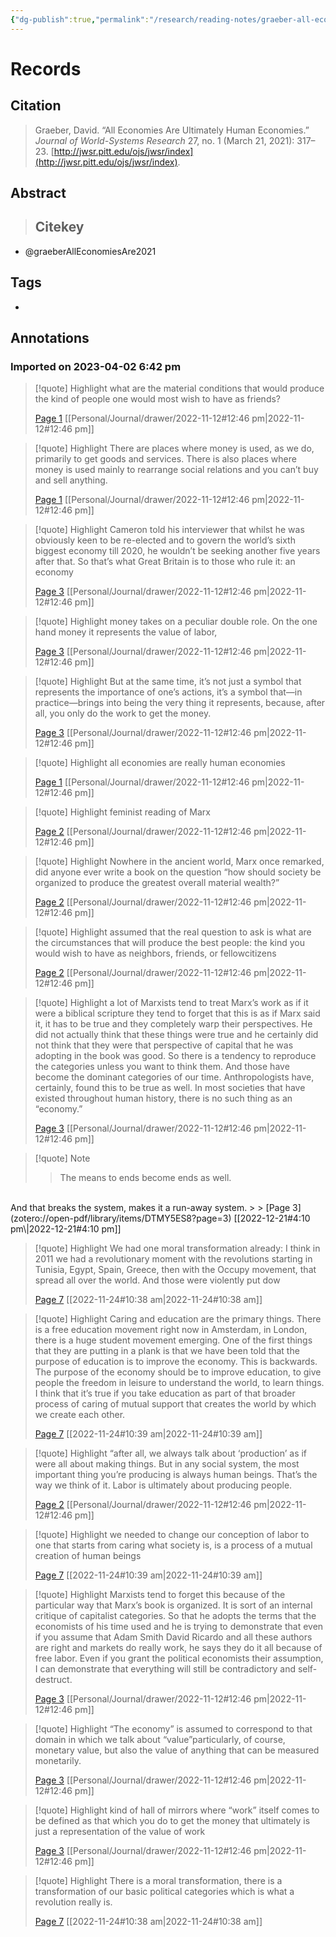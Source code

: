 ```yaml
---
{"dg-publish":true,"permalink":"/research/reading-notes/graeber-all-economies-are2021/","tags":["gardenEntry"]}
---
```



# Records
## Citation
> Graeber, David. “All Economies Are Ultimately Human Economies.” _Journal of World-Systems Research_ 27, no. 1 (March 21, 2021): 317–23. [http://jwsr.pitt.edu/ojs/jwsr/index](http://jwsr.pitt.edu/ojs/jwsr/index).

## Abstract
>## Citekey
- @graeberAllEconomiesAre2021

## Tags
-

## Annotations

### Imported on 2023-04-02 6:42 pm

> [!quote] Highlight
> what are the material conditions that would produce the kind of people one would most wish to have as friends?
>
> [Page 1](zotero://open-pdf/library/items/DTMY5ES8?page=1) [[Personal/Journal/drawer/2022-11-12#12:46 pm\|2022-11-12#12:46 pm]]

> [!quote] Highlight
> There are places where money is used, as we do, primarily to get goods and services. There is also places where money is used mainly to rearrange social relations and you can’t buy and sell anything.
>
> [Page 1](zotero://open-pdf/library/items/DTMY5ES8?page=1) [[Personal/Journal/drawer/2022-11-12#12:46 pm\|2022-11-12#12:46 pm]]

> [!quote] Highlight
> Cameron told his interviewer that whilst he was obviously keen to be re-elected and to govern the world’s sixth biggest economy till 2020, he wouldn’t be seeking another five years after that. So that’s what Great Britain is to those who rule it: an economy
>
> [Page 3](zotero://open-pdf/library/items/DTMY5ES8?page=3) [[Personal/Journal/drawer/2022-11-12#12:46 pm\|2022-11-12#12:46 pm]]

> [!quote] Highlight
> money takes on a peculiar double role. On the one hand money it represents the value of labor,
>
> [Page 3](zotero://open-pdf/library/items/DTMY5ES8?page=3) [[Personal/Journal/drawer/2022-11-12#12:46 pm\|2022-11-12#12:46 pm]]

> [!quote] Highlight
> But at the same time, it’s not just a symbol that represents the importance of one’s actions, it’s a symbol that—in practice—brings into being the very thing it represents, because, after all, you only do the work to get the money.
>
> [Page 3](zotero://open-pdf/library/items/DTMY5ES8?page=3) [[Personal/Journal/drawer/2022-11-12#12:46 pm\|2022-11-12#12:46 pm]]

> [!quote] Highlight
> all economies are really human economies
>
> [Page 1](zotero://open-pdf/library/items/DTMY5ES8?page=1) [[Personal/Journal/drawer/2022-11-12#12:46 pm\|2022-11-12#12:46 pm]]

> [!quote] Highlight
> feminist reading of Marx
>
> [Page 2](zotero://open-pdf/library/items/DTMY5ES8?page=2) [[Personal/Journal/drawer/2022-11-12#12:46 pm\|2022-11-12#12:46 pm]]

> [!quote] Highlight
> Nowhere in the ancient world, Marx once remarked, did anyone ever write a book on the question “how should society be organized to produce the greatest overall material wealth?”
>
> [Page 2](zotero://open-pdf/library/items/DTMY5ES8?page=2) [[Personal/Journal/drawer/2022-11-12#12:46 pm\|2022-11-12#12:46 pm]]

> [!quote] Highlight
> assumed that the real question to ask is what are the circumstances that will produce the best people: the kind you would wish to have as neighbors, friends, or fellowcitizens
>
> [Page 2](zotero://open-pdf/library/items/DTMY5ES8?page=2) [[Personal/Journal/drawer/2022-11-12#12:46 pm\|2022-11-12#12:46 pm]]

> [!quote] Highlight
> a lot of Marxists tend to treat Marx’s work as if it were a biblical scripture they tend to forget that this is as if Marx said it, it has to be true and they completely warp their perspectives. He did not actually think that these things were true and he certainly did not think that they were that perspective of capital that he was adopting in the book was good. So there is a tendency to reproduce the categories unless you want to think them. And those have become the dominant categories of our time. Anthropologists have, certainly, found this to be true as well. In most societies that have existed throughout human history, there is no such thing as an “economy.”
>
> [Page 3](zotero://open-pdf/library/items/DTMY5ES8?page=3) [[Personal/Journal/drawer/2022-11-12#12:46 pm\|2022-11-12#12:46 pm]]

> [!quote] Note
>> The means to ends become ends as well.<br />
<br />
And that breaks the system, makes it a run-away system.
>
> [Page 3](zotero://open-pdf/library/items/DTMY5ES8?page=3) [[2022-12-21#4:10 pm\|2022-12-21#4:10 pm]]

> [!quote] Highlight
> We had one moral transformation already: I think in 2011 we had a revolutionary moment with the revolutions starting in Tunisia, Egypt, Spain, Greece, then with the Occupy movement, that spread all over the world. And those were violently put dow
>
> [Page 7](zotero://open-pdf/library/items/DTMY5ES8?page=7) [[2022-11-24#10:38 am\|2022-11-24#10:38 am]]

> [!quote] Highlight
> Caring and education are the primary things. There is a free education movement right now in Amsterdam, in London, there is a huge student movement emerging. One of the first things that they are putting in a plank is that we have been told that the purpose of education is to improve the economy. This is backwards. The purpose of the economy should be to improve education, to give people the freedom in leisure to understand the world, to learn things. I think that it’s true if you take education as part of that broader process of caring of mutual support that creates the world by which we create each other.
>
> [Page 7](zotero://open-pdf/library/items/DTMY5ES8?page=7) [[2022-11-24#10:39 am\|2022-11-24#10:39 am]]

> [!quote] Highlight
> “after all, we always talk about ‘production’ as if were all about making things. But in any social system, the most important thing you’re producing is always human beings. That’s the way we think of it. Labor is ultimately about producing people.
>
> [Page 2](zotero://open-pdf/library/items/DTMY5ES8?page=2) [[Personal/Journal/drawer/2022-11-12#12:46 pm\|2022-11-12#12:46 pm]]

> [!quote] Highlight
> we needed to change our conception of labor to one that starts from caring what society is, is a process of a mutual creation of human beings
>
> [Page 7](zotero://open-pdf/library/items/DTMY5ES8?page=7) [[2022-11-24#10:39 am\|2022-11-24#10:39 am]]

> [!quote] Highlight
> Marxists tend to forget this because of the particular way that Marx’s book is organized. It is sort of an internal critique of capitalist categories. So that he adopts the terms that the economists of his time used and he is trying to demonstrate that even if you assume that Adam Smith David Ricardo and all these authors are right and markets do really work, he says they do it all because of free labor. Even if you grant the political economists their assumption, I can demonstrate that everything will still be contradictory and self-destruct.
>
> [Page 3](zotero://open-pdf/library/items/DTMY5ES8?page=3) [[Personal/Journal/drawer/2022-11-12#12:46 pm\|2022-11-12#12:46 pm]]

> [!quote] Highlight
> “The economy” is assumed to correspond to that domain in which we talk about “value”particularly, of course, monetary value, but also the value of anything that can be measured monetarily.
>
> [Page 3](zotero://open-pdf/library/items/DTMY5ES8?page=3) [[Personal/Journal/drawer/2022-11-12#12:46 pm\|2022-11-12#12:46 pm]]

> [!quote] Highlight
> kind of hall of mirrors where “work” itself comes to be defined as that which you do to get the money that ultimately is just a representation of the value of work
>
> [Page 3](zotero://open-pdf/library/items/DTMY5ES8?page=3) [[Personal/Journal/drawer/2022-11-12#12:46 pm\|2022-11-12#12:46 pm]]

> [!quote] Highlight
> There is a moral transformation, there is a transformation of our basic political categories which is what a revolution really is.
>
> [Page 7](zotero://open-pdf/library/items/DTMY5ES8?page=7) [[2022-11-24#10:38 am\|2022-11-24#10:38 am]]





